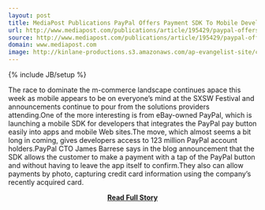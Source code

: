 ```yaml
---
layout: post
title: MediaPost Publications PayPal Offers Payment SDK To Mobile Developers 03112013
url: http://www.mediapost.com/publications/article/195429/paypal-offers-payment-sdk-to-mobile-developers.html#axzz2NBClpw2o/edition=57610
source: http://www.mediapost.com/publications/article/195429/paypal-offers-payment-sdk-to-mobile-developers.html#axzz2NBClpw2o/edition=57610
domain: www.mediapost.com
image: http://kinlane-productions.s3.amazonaws.com/ap-evangelist-site/curated/screenshots/9352_api500_com.png
---
```

{% include JB/setup %}<p>The race to dominate the m-commerce landscape continues apace this week as mobile appears to be on everyone’s mind at the SXSW Festival and announcements continue to pour from the solutions providers attending.One of the more interesting is from eBay-owned PayPal, which is launching a mobile SDK for developers that integrates the PayPal pay button easily into apps and mobile Web sites.The move, which almost seems a bit long in coming, gives developers access to 123 million PayPal account holders.PayPal CTO James Barrese says in the blog announcement that the SDK allows the customer to make a payment with a tap of the PayPal button and without having to leave the app itself to confirm.They also can allow payments by photo, capturing credit card information using the company’s recently acquired card.</p>
<center><p><a href="http://www.mediapost.com/publications/article/195429/paypal-offers-payment-sdk-to-mobile-developers.html#axzz2NBClpw2o/edition=57610" style='padding:25px; font-sze:18px; font-weight: bold;'>Read Full Story</a></p></center>
